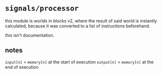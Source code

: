 # `signals/processor`

this module is worlds in blocks v2, where the result of said world is instantly calculated, because it was converted to a list of instructions beforehand.

this isn't documentation.

## notes

`input[n]` = `memory[n]` at the start of execution
`output[n]` = `memory[n]` at the end of execution
